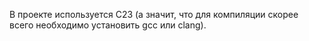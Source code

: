 В проекте используется C23 (а значит, что для компиляции скорее всего необходимо установить gcc или clang).